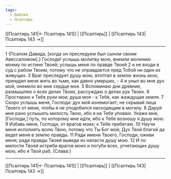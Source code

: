 ```yaml
---
tags:
  - Библия
  - Псалтирь
---
```

[[Псалтирь 141|← Псалтирь 141]] | [[Псалтирь]] | [[Псалтирь 143|Псалтирь 143 →]]

---
1 {Псалом Давида, [когда он преследуем был сыном своим Авессаломом].} Господи! услышь молитву мою, внемли молению моему по истине Твоей; услышь меня по правде Твоей
2 и не входи в суд с рабом Твоим, потому что не оправдается пред Тобой ни один из живущих.
3 Враг преследует душу мою, втоптал в землю жизнь мою, принудил меня жить во тьме, как давно умерших, -
4 и уныл во мне дух мой, онемело во мне сердце мое.
5 Вспоминаю дни древние, размышляю о всех делах Твоих, рассуждаю о делах рук Твоих.
6 Простираю к Тебе руки мои; душа моя - к Тебе, как жаждущая земля.
7 Скоро услышь меня, Господи: дух мой изнемогает; не скрывай лица Твоего от меня, чтобы я не уподобился нисходящим в могилу.
8 Даруй мне рано услышать милость Твою, ибо я на Тебя уповаю. Укажи мне, [Господи,] путь, по которому мне идти, ибо к Тебе возношу я душу мою.
9 Избавь меня, Господи, от врагов моих; к Тебе прибегаю.
10 Научи меня исполнять волю Твою, потому что Ты Бог мой; Дух Твой благий да ведет меня в землю правды.
11 Ради имени Твоего, Господи, оживи меня; ради правды Твоей выведи из напасти душу мою.
12 И по милости Твоей истреби врагов моих и погуби всех, угнетающих душу мою, ибо я Твой раб. {Слава:}

---
[[Псалтирь 141|← Псалтирь 141]] | [[Псалтирь]] | [[Псалтирь 143|Псалтирь 143 →]]